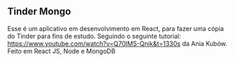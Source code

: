 ## Tinder Mongo
Esse é um aplicativo em desenvolvimento em React, para fazer uma cópia do Tinder para fins de estudo.
Seguindo o seguinte tutorial: https://www.youtube.com/watch?v=Q70IMS-Qnjk&t=1330s
da Ania Kubów.
Feito em React JS, Node e MongoDB
